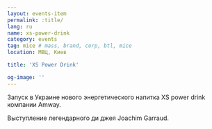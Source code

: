 ```yaml
---
layout: events-item
permalink: :title/
lang: ru
name: xs-power-drink
category: events
tag: mice # mass, brand, corp, btl, mice
location: МВЦ, Киев

title: 'XS Power Drink'

og-image: ''
---
```


Запуск в Украине нового энергетического напитка XS power drink компании Amway.

Выступление легендарного ди джея Joachim Garraud.

